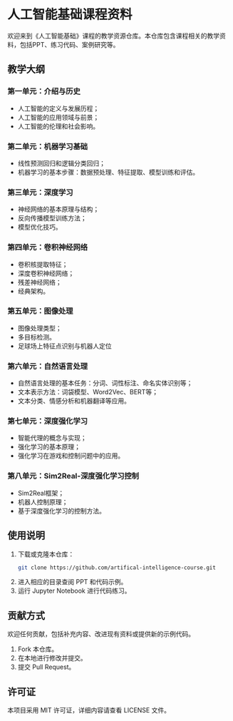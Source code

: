 # 人工智能基础课程资料

欢迎来到《人工智能基础》课程的教学资源仓库。本仓库包含课程相关的教学资料，包括PPT、练习代码、案例研究等。

## 教学大纲

### 第一单元：介绍与历史
- 人工智能的定义与发展历程；
- 人工智能的应用领域与前景；
- 人工智能的伦理和社会影响。

### 第二单元：机器学习基础
- 线性预测回归和逻辑分类回归；
- 机器学习的基本步骤：数据预处理、特征提取、模型训练和评估。

### 第三单元：深度学习
- 神经网络的基本原理与结构；
- 反向传播模型训练方法；
- 模型优化技巧。

### 第四单元：卷积神经网络
- 卷积核提取特征；
- 深度卷积神经网络；
- 残差神经网络；
- 经典架构。

### 第五单元：图像处理
- 图像处理类型；
- 多目标检测。
- 足球场上特征点识别与机器人定位

### 第六单元：自然语言处理
- 自然语言处理的基本任务：分词、词性标注、命名实体识别等；
- 文本表示方法：词袋模型、Word2Vec、BERT等；
- 文本分类、情感分析和机器翻译等应用。

### 第七单元：深度强化学习
- 智能代理的概念与实现；
- 强化学习的基本原理；
- 强化学习在游戏和控制问题中的应用。

### 第八单元：Sim2Real-深度强化学习控制
- Sim2Real框架；
- 机器人控制原理；
- 基于深度强化学习的控制方法。

## 使用说明
1. 下载或克隆本仓库：
   ```bash
   git clone https://github.com/artifical-intelligence-course.git
   ```
2. 进入相应的目录查阅 PPT 和代码示例。
3. 运行 Jupyter Notebook 进行代码练习。

## 贡献方式
欢迎任何贡献，包括补充内容、改进现有资料或提供新的示例代码。

1. Fork 本仓库。
2. 在本地进行修改并提交。
3. 提交 Pull Request。

## 许可证
本项目采用 MIT 许可证，详细内容请查看 LICENSE 文件。

